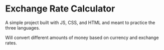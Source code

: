 **Exchange Rate Calculator**
===========================

A simple project built with JS, CSS, and HTML and meant to practice the three languages.

Will convert different amounts of money based on currency and exchange rates.